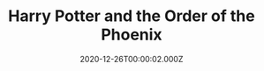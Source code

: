 ---
title: "Harry Potter and the Order of the Phoenix"
year: 2007
date: 2020-12-26T00:00:02.000Z
permalink: /almanac/movies/2020-12-26-harry-potter-and-the-order-of-the-phoenix/index.html
link: https://letterboxd.com/rknightuk/film/harry-potter-and-the-order-of-the-phoenix/6/
rating: 3
tmdbid: 675
---